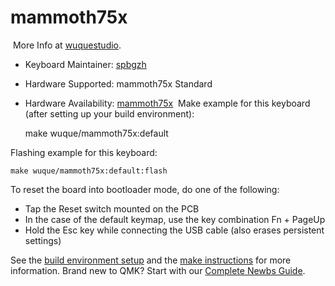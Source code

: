 # mammoth75x
​
More Info at [wuquestudio](https://shop.wuquestudio.com/).
​
* Keyboard Maintainer: [spbgzh](https://github.com/spbgzh)
* Hardware Supported: mammoth75x Standard
* Hardware Availability: [mammoth75x](https://shop.wuquestudio.com/)
​
Make example for this keyboard (after setting up your build environment):

    make wuque/mammoth75x:default

Flashing example for this keyboard:

    make wuque/mammoth75x:default:flash

To reset the board into bootloader mode, do one of the following:

* Tap the Reset switch mounted on the PCB
* In the case of the default keymap, use the key combination Fn + PageUp
* Hold the Esc key while connecting the USB cable (also erases persistent settings)

See the [build environment setup](https://docs.qmk.fm/#/getting_started_build_tools) and the [make instructions](https://docs.qmk.fm/#/getting_started_make_guide) for more information. Brand new to QMK? Start with our [Complete Newbs Guide](https://docs.qmk.fm/#/newbs).
